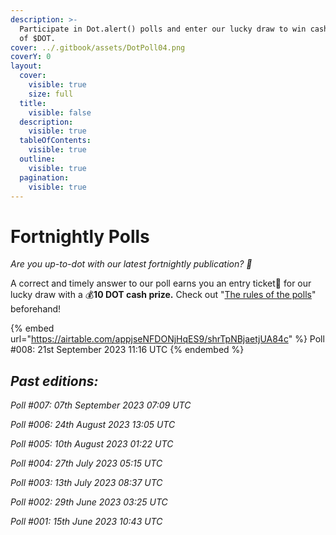 ```yaml
---
description: >-
  Participate in Dot.alert() polls and enter our lucky draw to win cash prizes
  of $DOT.
cover: ../.gitbook/assets/DotPoll04.png
coverY: 0
layout:
  cover:
    visible: true
    size: full
  title:
    visible: false
  description:
    visible: true
  tableOfContents:
    visible: true
  outline:
    visible: true
  pagination:
    visible: true
---
```


# Fortnightly Polls

_Are you up-to-dot with our latest fortnightly publication? 👀_&#x20;

A correct and timely answer to our poll earns you an entry ticket🎫 for our lucky draw with a 💰**10 DOT cash prize.** Check out "[The rules of the polls](https://twitter.com/dot\_alert/status/1667098206323236866)" beforehand!

{% embed url="https://airtable.com/appjseNFDONjHqES9/shrTpNBjaetjUA84c" %}
Poll #008: 21st September 2023 11:16 UTC
{% endembed %}



## _**Past editions:**_

_Poll #007: 07th September 2023 07:09 UTC_

_Poll #006: 24th August 2023 13:05 UTC_

_Poll #005: 10th August 2023 01:22 UTC_

_Poll #004: 27th July 2023 05:15 UTC_

_Poll #003: 13th July 2023 08:37 UTC_

_Poll #002: 29th June 2023 03:25 UTC_

_Poll #001: 15th June 2023 10:43 UTC_

